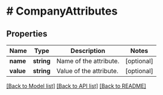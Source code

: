 # # CompanyAttributes

## Properties

Name | Type | Description | Notes
------------ | ------------- | ------------- | -------------
**name** | **string** | Name of the attribute. | [optional]
**value** | **string** | Value of the attribute. | [optional]

[[Back to Model list]](../../README.md#models) [[Back to API list]](../../README.md#endpoints) [[Back to README]](../../README.md)
